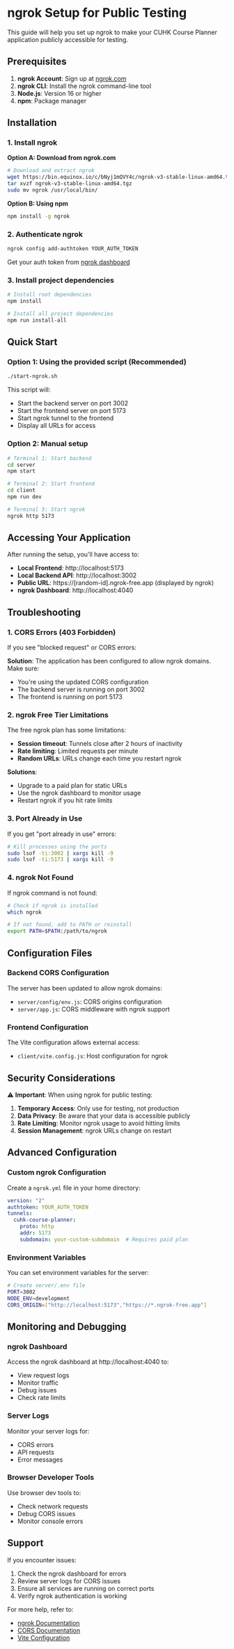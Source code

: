 # ngrok Setup for Public Testing

This guide will help you set up ngrok to make your CUHK Course Planner application publicly accessible for testing.

## Prerequisites

1. **ngrok Account**: Sign up at [ngrok.com](https://ngrok.com)
2. **ngrok CLI**: Install the ngrok command-line tool
3. **Node.js**: Version 16 or higher
4. **npm**: Package manager

## Installation

### 1. Install ngrok

**Option A: Download from ngrok.com**
```bash
# Download and extract ngrok
wget https://bin.equinox.io/c/bNyj1mQVY4c/ngrok-v3-stable-linux-amd64.tgz
tar xvzf ngrok-v3-stable-linux-amd64.tgz
sudo mv ngrok /usr/local/bin/
```

**Option B: Using npm**
```bash
npm install -g ngrok
```

### 2. Authenticate ngrok
```bash
ngrok config add-authtoken YOUR_AUTH_TOKEN
```
Get your auth token from [ngrok dashboard](https://dashboard.ngrok.com/get-started/your-authtoken)

### 3. Install project dependencies
```bash
# Install root dependencies
npm install

# Install all project dependencies
npm run install-all
```

## Quick Start

### Option 1: Using the provided script (Recommended)
```bash
./start-ngrok.sh
```

This script will:
- Start the backend server on port 3002
- Start the frontend server on port 5173
- Start ngrok tunnel to the frontend
- Display all URLs for access

### Option 2: Manual setup
```bash
# Terminal 1: Start backend
cd server
npm start

# Terminal 2: Start frontend
cd client
npm run dev

# Terminal 3: Start ngrok
ngrok http 5173
```

## Accessing Your Application

After running the setup, you'll have access to:

- **Local Frontend**: http://localhost:5173
- **Local Backend API**: http://localhost:3002
- **Public URL**: https://[random-id].ngrok-free.app (displayed by ngrok)
- **ngrok Dashboard**: http://localhost:4040

## Troubleshooting

### 1. CORS Errors (403 Forbidden)

If you see "blocked request" or CORS errors:

**Solution**: The application has been configured to allow ngrok domains. Make sure:
- You're using the updated CORS configuration
- The backend server is running on port 3002
- The frontend is running on port 5173

### 2. ngrok Free Tier Limitations

The free ngrok plan has some limitations:
- **Session timeout**: Tunnels close after 2 hours of inactivity
- **Rate limiting**: Limited requests per minute
- **Random URLs**: URLs change each time you restart ngrok

**Solutions**:
- Upgrade to a paid plan for static URLs
- Use the ngrok dashboard to monitor usage
- Restart ngrok if you hit rate limits

### 3. Port Already in Use

If you get "port already in use" errors:

```bash
# Kill processes using the ports
sudo lsof -ti:3002 | xargs kill -9
sudo lsof -ti:5173 | xargs kill -9
```

### 4. ngrok Not Found

If ngrok command is not found:

```bash
# Check if ngrok is installed
which ngrok

# If not found, add to PATH or reinstall
export PATH=$PATH:/path/to/ngrok
```

## Configuration Files

### Backend CORS Configuration
The server has been updated to allow ngrok domains:
- `server/config/env.js`: CORS origins configuration
- `server/app.js`: CORS middleware with ngrok support

### Frontend Configuration
The Vite configuration allows external access:
- `client/vite.config.js`: Host configuration for ngrok

## Security Considerations

⚠️ **Important**: When using ngrok for public testing:

1. **Temporary Access**: Only use for testing, not production
2. **Data Privacy**: Be aware that your data is accessible publicly
3. **Rate Limiting**: Monitor ngrok usage to avoid hitting limits
4. **Session Management**: ngrok URLs change on restart

## Advanced Configuration

### Custom ngrok Configuration

Create a `ngrok.yml` file in your home directory:

```yaml
version: "2"
authtoken: YOUR_AUTH_TOKEN
tunnels:
  cuhk-course-planner:
    proto: http
    addr: 5173
    subdomain: your-custom-subdomain  # Requires paid plan
```

### Environment Variables

You can set environment variables for the server:

```bash
# Create server/.env file
PORT=3002
NODE_ENV=development
CORS_ORIGIN=["http://localhost:5173","https://*.ngrok-free.app"]
```

## Monitoring and Debugging

### ngrok Dashboard
Access the ngrok dashboard at http://localhost:4040 to:
- View request logs
- Monitor traffic
- Debug issues
- Check rate limits

### Server Logs
Monitor your server logs for:
- CORS errors
- API requests
- Error messages

### Browser Developer Tools
Use browser dev tools to:
- Check network requests
- Debug CORS issues
- Monitor console errors

## Support

If you encounter issues:

1. Check the ngrok dashboard for errors
2. Review server logs for CORS issues
3. Ensure all services are running on correct ports
4. Verify ngrok authentication is working

For more help, refer to:
- [ngrok Documentation](https://ngrok.com/docs)
- [CORS Documentation](https://developer.mozilla.org/en-US/docs/Web/HTTP/CORS)
- [Vite Configuration](https://vitejs.dev/config/) 